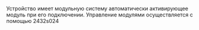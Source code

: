 Устройство имеет модульную систему автоматически активирующее модуль при его подключении. Управление модулями осуществляется с помощью 2432s024
